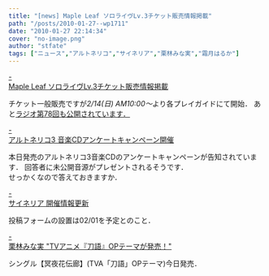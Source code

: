 ```yaml
---
title: "[news] Maple Leaf ソロライヴLv.3チケット販売情報掲載"
path: "/posts/2010-01-27--wp1711"
date: "2010-01-27 22:14:34"
cover: "no-image.png"
author: "stfate"
tags: ["ニュース","アルトネリコ","サイネリア","栗林みな実","霜月はるか"]
---
```


<style type="text/css">
<!--
p {white-space: pre-wrap};
-->
</style>

<a class="topics" href="http://shimotsukin.com/" target="_blank">- Maple Leaf ソロライヴLv.3チケット販売情報掲載</a>
<div class="news">チケット一般販売ですが<em>2/14(日) AM10:00～</em>より各プレイガイドにて開始．
あと<a href="http://www.timerocket.co.jp/fmc/" target="_blank">ラジオ第78回も公開されています．</a></div>

<a class="topics" href="http://ar-tonelico.jp/" target="_blank">- アルトネリコ3 音楽CDアンケートキャンペーン開催</a>
<div class="news">本日発売のアルトネリコ3音楽CDのアンケートキャンペーンが告知されています．
回答者に未公開音源がプレゼントされるそうです．
<div id="talk">せっかくなので答えておきますか．</div></div>

<a class="topics" href="http://cineraria-tfs.net/" target="_blank">- サイネリア 開催情報更新</a>
<div class="news">投稿フォームの設置は02/01を予定とのこと．</div>

<a class="topics" href="http://kuribayashi-minami.jp/information/index.html" target="_blank">- 栗林みな実 "TVアニメ『刀語』OPテーマが発売！"</a>
<div class="news">シングル【冥夜花伝廊】(TVA「刀語」OPテーマ)今日発売．</div>